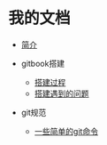 # 我的文档

* [简介](README.md)

* gitbook搭建
    * [搭建过程](gitbookBuild/build.md)
    * [搭建遇到的问题](gitbookBuild/problem.md)

* git规范
    * [一些简单的git命令](git/instruction.md)